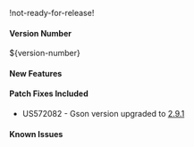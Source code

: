 !not-ready-for-release!

#### Version Number
${version-number}

#### New Features

#### Patch Fixes Included
- US572082 - Gson version upgraded to [2.9.1](https://github.com/google/gson/releases/tag/gson-parent-2.9.1)

#### Known Issues
